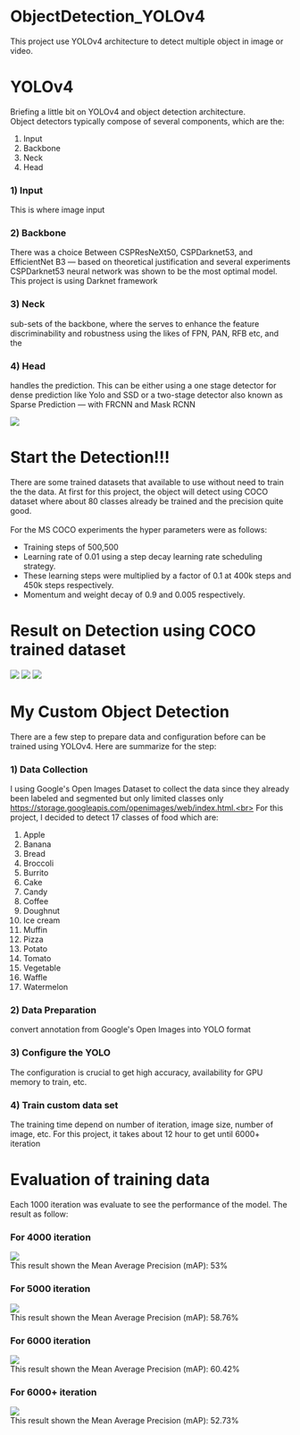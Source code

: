 # ObjectDetection_YOLOv4
This project use YOLOv4 architecture to detect multiple object in image or video. 

# YOLOv4
Briefing a little bit on YOLOv4 and object detection architecture.<br>
Object detectors typically compose of several components, which are the:
1) Input
2) Backbone
3) Neck
4) Head

### 1) Input
This is where image input

### 2) Backbone
There was a choice Between CSPResNeXt50, CSPDarknet53, and EfficientNet B3 — based on theoretical justification and several experiments CSPDarknet53 neural network was shown to be the most optimal model. This project is using Darknet framework

### 3) Neck
sub-sets of the backbone, where the serves to enhance the feature discriminability and robustness using the likes of FPN, PAN, RFB etc, and the

### 4) Head
handles the prediction. This can be either using a one stage detector for dense prediction like Yolo and SSD or a two-stage detector also known as Sparse Prediction — with FRCNN and Mask RCNN

![](https://github.com/Hafizuddin961/ObjectDetection_YOLOv4/blob/master/head.png)

# Start the Detection!!!
There are some trained datasets that available to use without need to train the the data. At first for this project, the object will detect using COCO dataset where about 80 classes already be trained and the precision quite good.<br>
<br>
For the MS COCO experiments the hyper parameters were as follows:
* Training steps of 500,500
* Learning rate of 0.01 using a step decay learning rate scheduling strategy.
* These learning steps were multiplied by a factor of 0.1 at 400k steps and 450k steps respectively.
* Momentum and weight decay of 0.9 and 0.005 respectively.

# Result on Detection using COCO trained dataset

![](https://github.com/Hafizuddin961/ObjectDetection_YOLOv4/blob/master/test_coco/test2.png)
![](https://github.com/Hafizuddin961/Object-detection-YOLOv3/blob/master/result/melaka_medal.png)
![](https://github.com/Hafizuddin961/ObjectDetection_YOLOv4/blob/master/test_coco/result.gif)

# My Custom Object Detection
There are a few step to prepare data and configuration before can be trained using YOLOv4. Here are summarize for the step:
### 1) Data Collection 
I using Google's Open Images Dataset to collect the data since they already been labeled and segmented but only limited classes only https://storage.googleapis.com/openimages/web/index.html.<br>
For this project, I decided to detect 17 classes of food which are:
1) Apple 
2) Banana 
3) Bread 
4) Broccoli 
5) Burrito 
6) Cake 
7) Candy 
8) Coffee 
9) Doughnut 
10) Ice cream 
11) Muffin 
12) Pizza 
13) Potato
14) Tomato
15) Vegetable
16) Waffle 
17) Watermelon 

### 2) Data Preparation
convert annotation from Google's Open Images into YOLO format

### 3) Configure the YOLO
The configuration is crucial to get high accuracy, availability for GPU memory to train, etc.

### 4) Train custom data set
The training time depend on number of iteration, image size, number of image, etc. For this project, it takes about 12 hour to get until 6000+ iteration

# Evaluation of training data
Each 1000 iteration was evaluate to see the performance of the model. The result as follow:

### For 4000 iteration
![](https://github.com/Hafizuddin961/ObjectDetection_YOLOv4/blob/master/test_image/iteration_4000/result_4000.JPG)<br>
This result shown the Mean Average Precision (mAP): 53%

### For 5000 iteration
![](https://github.com/Hafizuddin961/ObjectDetection_YOLOv4/blob/master/test_image/iteration_5000/result_5000.JPG)<br>
This result shown the Mean Average Precision (mAP): 58.76%

### For 6000 iteration
![](https://github.com/Hafizuddin961/ObjectDetection_YOLOv4/blob/master/test_image/iteration_5000/result_5000.JPG)<br>
This result shown the Mean Average Precision (mAP): 60.42%

### For 6000+ iteration
![](https://github.com/Hafizuddin961/ObjectDetection_YOLOv4/blob/master/test_image/iteration_5000/result_5000.JPG)<br>
This result shown the Mean Average Precision (mAP): 52.73%


